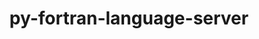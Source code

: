 ---
title: "py-fortran-language-server"
layout: cache
categories: [package, develop-2024-06-09]
meta: {"versions": ["1.12.0"], "compilers": ["gcc@=10.2.1", "gcc@=7.5.0"], "oss": ["centos7", "ubuntu18.04"], "platforms": ["linux"], "targets": ["x86_64_v3"], "stacks": ["developer-tools", "developer-tools-manylinux2014", "root"], "num_specs": 2, "num_specs_by_stack": {"root": 2, "developer-tools-manylinux2014": 1, "developer-tools": 1}}
spec_details: [{"hash": "5tj67h626zkacrahhe5srwgtxtmed5jg", "compiler": "gcc@=10.2.1", "versions": ["1.12.0"], "os": "centos7", "platform": "linux", "target": "x86_64_v3", "variants": ["build_system=python_pip"], "stacks": ["root", "developer-tools-manylinux2014"], "size": "-", "tarball": "https://binaries.spack.io/releases/develop-2024-06-09/build_cache/linux-centos7-x86_64_v3/gcc-10.2.1/py-fortran-language-server-1.12.0/linux-centos7-x86_64_v3-gcc-10.2.1-py-fortran-language-server-1.12.0-5tj67h626zkacrahhe5srwgtxtmed5jg.spack"}, {"hash": "kalryetdetimebg2nptsvltt4haiberh", "compiler": "gcc@=7.5.0", "versions": ["1.12.0"], "os": "ubuntu18.04", "platform": "linux", "target": "x86_64_v3", "variants": ["build_system=python_pip"], "stacks": ["root", "developer-tools"], "size": "-", "tarball": "https://binaries.spack.io/releases/develop-2024-06-09/build_cache/linux-ubuntu18.04-x86_64_v3/gcc-7.5.0/py-fortran-language-server-1.12.0/linux-ubuntu18.04-x86_64_v3-gcc-7.5.0-py-fortran-language-server-1.12.0-kalryetdetimebg2nptsvltt4haiberh.spack"}]
---